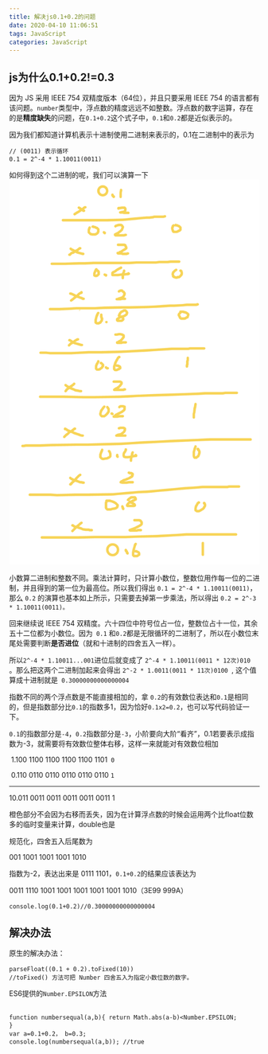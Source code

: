 ```yaml
---
title: 解决js0.1+0.2的问题
date: 2020-04-10 11:06:51
tags: JavaScript
categories: JavaScript
---
```

## js为什么0.1+0.2!=0.3
因为 JS 采用 IEEE 754 双精度版本（64位），并且只要采用 IEEE 754 的语言都有该问题。`number`类型中，浮点数的精度远远不如整数。浮点数的数字运算，存在的是**精度缺失**的问题，在`0.1+0.2`这个式子中，`0.1`和`0.2`都是近似表示的。

因为我们都知道计算机表示十进制使用二进制来表示的，0.1在二进制中的表示为
```
// (0011) 表示循环
0.1 = 2^-4 * 1.10011(0011)
```
如何得到这个二进制的呢，我们可以演算一下
![compute.png](解决js0-1-0-2的问题/compute.png)

小数算二进制和整数不同。乘法计算时，只计算小数位，整数位用作每一位的二进制，并且得到的第一位为最高位。所以我们得出 `0.1 = 2^-4 * 1.10011(0011)`，那么 `0.2` 的演算也基本如上所示，只需要去掉第一步乘法，所以得出 `0.2 = 2^-3 * 1.10011(0011)。`

回来继续说 IEEE 754 双精度。六十四位中符号位占一位，整数位占十一位，其余五十二位都为小数位。因为` 0.1` 和` 0.2 `都是无限循环的二进制了，所以在小数位末尾处需要判断**是否进位**（就和十进制的四舍五入一样）。

所以` 2^-4 * 1.10011...001 `进位后就变成了 `2^-4 * 1.10011(0011 * 12次)010 `。那么把这两个二进制加起来会得出 `2^-2 * 1.0011(0011 * 11次)0100 `, 这个值算成十进制就是` 0.30000000000000004`

指数不同的两个浮点数是不能直接相加的，拿
`0.2`的有效数位表达和`0.1`是相同的，但是指数部分比`0.1`的指数多1，因为恰好`0.1x2=0.2`，也可以写代码验证一下。

`0.1`的指数部分是`-4`，`0.2`指数部分是`-3`，小阶要向大阶“看齐”，0.1若要表示成指数为-3，就需要将有效数位整体右移，这样一来就能对有效数位相加

 1.100 1100 1100 1100 1100 1101` 0`

 0.110 0110 0110 0110 0110 0110 `1  `

______________________________________

10.011 0011 0011 0011 0011 0011 1

橙色部分不会因为右移而丢失，因为在计算浮点数的时候会运用两个比float位数多的临时变量来计算，double也是

规范化，四舍五入后尾数为

001 1001 1001 1001 1010

指数为-2，表达出来是 0111 1101，`0.1+0.2`的结果应该表达为

0011 1110 1001 1001 1001 1001 1001 1010（3E99 999A）


```
console.log(0.1+0.2)//0.30000000000000004
```


## 解决办法
原生的解决办法：
```
parseFloat((0.1 + 0.2).toFixed(10))
//toFixed() 方法可把 Number 四舍五入为指定小数位数的数字。

```
ES6提供的`Number.EPSILON`方法
```

function numbersequal(a,b){ return Math.abs(a-b)<Number.EPSILON;
} 
var a=0.1+0.2， b=0.3;
console.log(numbersequal(a,b)); //true
```
